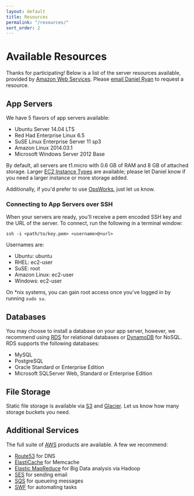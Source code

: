 ```yaml
---
layout: default
title: Resources
permalink: "/resources/"
sort_order: 2
---
```


# Available Resources

Thanks for participating! Below is a list of the server resources available, provided by [Amazon Web Services][aws]. Please [email Daniel Ryan][daniel_at_openchattanooga] to request a resource.

## App Servers

We have 5 flavors of app servers available:

* Ubuntu Server 14.04 LTS
* Red Had Enterprise Linux 6.5
* SuSE Linux Enterprise Server 11 sp3
* Amazon Linux 2014.03.1
* Microsoft Windows Server 2012 Base

By default, all servers are t1.micro with 0.6 GB of RAM and 8 GB of attached storage. Larger [EC2 Instance Types][ec2_types] are available; please let Daniel know if you need a larger instance or more storage added.

Additionally, if you'd prefer to use [OpsWorks][opsworks], just let us know.

### Connecting to App Servers over SSH

When your servers are ready, you'll receive a pem encoded SSH key and the URL of the server. To connect, run the following in a terminal window:

```ssh -i <path/to/key.pem> <username>@<url>```

Usernames are:

* Ubuntu: ubuntu
* RHEL: ec2-user
* SuSE: root
* Amazon Linux: ec2-user
* Windows: ec2-user

On *nix systems, you can gain root access once you've logged in by running `sudo su`.

## Databases

You may choose to install a database on your app server, however, we recommend using [RDS][rds] for relational databases or [DynamoDB][dynamodb] for NoSQL. RDS supports the following databases:

* MySQL
* PostgreSQL
* Oracle Standard or Enterprise Edition
* Microsoft SQLServer Web, Standard or Enterprise Edition

## File Storage

Static file storage is available via [S3][s3] and [Glacier][glacier]. Let us know how many storage buckets you need.

## Additional Services

The full suite of [AWS][aws] products are available. A few we recommend:

* [Route53][route53] for DNS
* [ElastiCache][elasticache] for Memcache
* [Elastic MapReduce][emr] for Big Data analysis via Hadoop
* [SES][ses] for sending email
* [SQS][sqs] for queueing messages
* [SWF][swf] for automating tasks

[aws]: http://aws.amazon.com/ "Amazon Web Services"
[daniel_at_openchattanooga]: mailto:daniel@openchattanooga.com "Email Daniel Ryan"
[ec2_types]: https://aws.amazon.com/ec2/instance-types/ "EC2 Instance Types"
[opsworks]: https://aws.amazon.com/opsworks/ "AWS OpsWorks"
[rds]: https://aws.amazon.com/rds/ "AWS Relational Database Service"
[dynamodb]: http://aws.amazon.com/dynamodb/ "AWS DynamoDB"
[s3]: http://aws.amazon.com/s3/ "AWS Simple Storage Service"
[glacier]: http://aws.amazon.com/glacier/ "AWS Glacier"
[route53]: http://aws.amazon.com/route53/ "AWS Route53"
[elasticache]: http://aws.amazon.com/elasticache/ "AWS ElastiCache"
[emr]: http://aws.amazon.com/elasticmapreduce/ "AWS Elastic MapReduce"
[ses]: http://aws.amazon.com/ses/ "AWS Simple Email Service"
[sqs]: http://aws.amazon.com/sqs/ "AWS Simple Queue Service"
[swf]: http://aws.amazon.com/swf/ "AWS Simple Work Flow"
